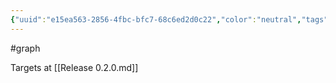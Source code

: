 ```yaml
---
{"uuid":"e15ea563-2856-4fbc-bfc7-68c6ed2d0c22","color":"neutral","tags":["graph"],"embeds":[],"links":["Release 0.2.0.md"],"todos":{"done":[],"pending":[]}}
---
```

#graph

Targets at [[Release 0.2.0.md]]
